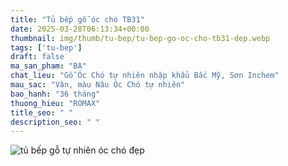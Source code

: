 ```yaml
---
title: "Tủ bếp gỗ óc chó TB31"
date: 2025-03-28T06:13:34+00:00
thumbnail: img/thumb/tu-bep/tu-bep-go-oc-cho-tb31-dep.webp
tags: ['tu-bep']
draft: false
ma_san_pham: "BA"
chat_lieu: "Gỗ Óc Chó tự nhiên nhập khẩu Bắc Mỹ, Sơn Inchem"
mau_sac: "Vân, màu Nâu Óc Chó tự nhiên"
bao_hanh: "36 tháng"
thuong_hieu: "ROMAX"
title_seo: " "
description_seo: " "
---
```

![tủ bếp gỗ tự nhiên óc chó đẹp](/img/tu-bep/tb31/tu-bep-go-oc-cho-tb31-1.webp)